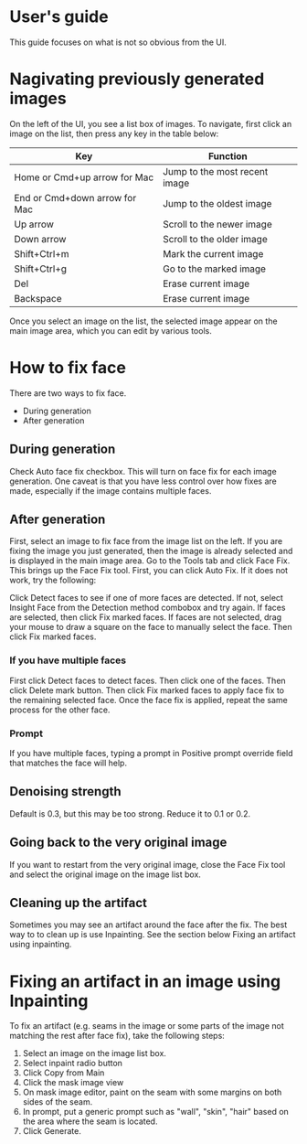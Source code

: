# User's guide

This guide focuses on what is not so obvious from the UI.

# Nagivating previously generated images
On the left of the UI, you see a list box of images.  To navigate, first click an image
on the list, then press any key in the table below:

| Key | Function |
|---|---|
| Home or Cmd+up arrow for Mac | Jump to the most recent image |
| End  or Cmd+down arrow for Mac| Jump to the oldest image |
| Up arrow | Scroll to the newer image |
| Down arrow | Scroll to the older image |
| Shift+Ctrl+m | Mark the current image |
| Shift+Ctrl+g | Go to the marked image |
| Del | Erase current image |
| Backspace | Erase current image |

Once you select an image on the list, the selected image appear on the main image area, which you can edit by various tools.

# How to fix face
There are two ways to fix face.

* During generation
* After generation

## During generation
Check Auto face fix checkbox. This will turn on face fix for each image generation.
One caveat is that you have less control over how fixes are made, especially
if the image contains multiple faces.

## After generation
First, select an image to fix face from the image list on the left.  If you are fixing the image you just generated, then the image is already selected and is displayed in the main image area.
Go to the Tools tab and click Face Fix.
This brings up the Face Fix tool.
First, you can click Auto Fix. If it does not work, try the following:

Click Detect faces to see if one of more faces are detected. If not, select Insight Face from the Detection method combobox and try again.
If faces are selected, then click Fix marked faces.
If faces are not selected, drag your mouse to draw a square on the face to manually select the face. Then click Fix marked faces.

### If you have multiple faces
First click Detect faces to detect faces.  Then click one of the faces. Then click Delete mark button.  Then click Fix marked faces to apply face fix to the remaining selected face.  Once the face fix is applied, repeat the same process for the other face.

### Prompt
If you have multiple faces, typing a prompt in Positive prompt override field that matches the face will help.

## Denoising strength
Default is 0.3, but this may be too strong. Reduce it to 0.1 or 0.2.

## Going back to the very original image
If you want to restart from the very original image, close the Face Fix tool and select the original image on the image list box.

## Cleaning up the artifact
Sometimes you may see an artifact around the face after the fix. The best way to to clean up is use Inpainting.
See the section below Fixing an artifact using inpainting.

# Fixing an artifact in an image using Inpainting
To fix an artifact (e.g. seams in the image or some parts of the image not matching the rest after face fix), take the following steps:

1. Select an image on the image list box.
1. Select inpaint radio button
1. Click Copy from Main
1. Click the mask image view
1. On mask image editor, paint on the seam with some margins on both sides of the seam.
1. In prompt, put a generic prompt such as "wall", "skin", "hair" based on the area where the seam is located.
1. Click Generate. 